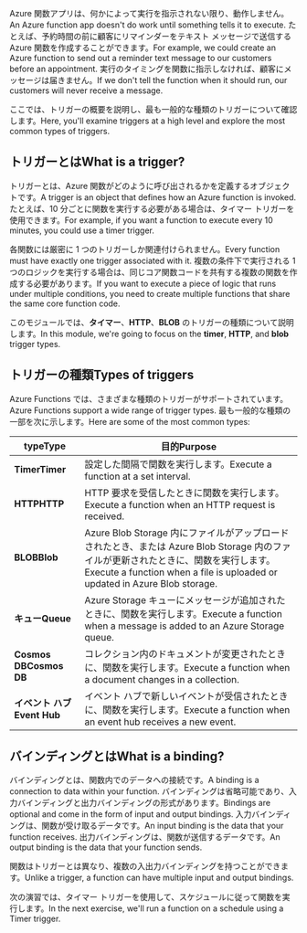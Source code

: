 <span data-ttu-id="fccc7-101">Azure 関数アプリは、何かによって実行を指示されない限り、動作しません。</span><span class="sxs-lookup"><span data-stu-id="fccc7-101">An Azure function app doesn't do work until something tells it to execute.</span></span> <span data-ttu-id="fccc7-102">たとえば、予約時間の前に顧客にリマインダーをテキスト メッセージで送信する Azure 関数を作成することができます。</span><span class="sxs-lookup"><span data-stu-id="fccc7-102">For example, we could create an Azure function to send out a reminder text message to our customers before an appointment.</span></span> <span data-ttu-id="fccc7-103">実行のタイミングを関数に指示しなければ、顧客にメッセージは届きません。</span><span class="sxs-lookup"><span data-stu-id="fccc7-103">If we don't tell the function when it should run, our customers will never receive a message.</span></span> 

<span data-ttu-id="fccc7-104">ここでは、トリガーの概要を説明し、最も一般的な種類のトリガーについて確認します。</span><span class="sxs-lookup"><span data-stu-id="fccc7-104">Here, you'll examine triggers at a high level and explore the most common types of triggers.</span></span>

## <a name="what-is-a-trigger"></a><span data-ttu-id="fccc7-105">トリガーとは</span><span class="sxs-lookup"><span data-stu-id="fccc7-105">What is a trigger?</span></span>

<span data-ttu-id="fccc7-106">トリガーとは、Azure 関数がどのように呼び出されるかを定義するオブジェクトです。</span><span class="sxs-lookup"><span data-stu-id="fccc7-106">A trigger is an object that defines how an Azure function is invoked.</span></span> <span data-ttu-id="fccc7-107">たとえば、10 分ごとに関数を実行する必要がある場合は、タイマー トリガーを使用できます。</span><span class="sxs-lookup"><span data-stu-id="fccc7-107">For example, if you want a function to execute every 10 minutes, you could use a timer trigger.</span></span>

<span data-ttu-id="fccc7-108">各関数には厳密に 1 つのトリガーしか関連付けられません。</span><span class="sxs-lookup"><span data-stu-id="fccc7-108">Every function must have exactly one trigger associated with it.</span></span> <span data-ttu-id="fccc7-109">複数の条件下で実行される 1 つのロジックを実行する場合は、同じコア関数コードを共有する複数の関数を作成する必要があります。</span><span class="sxs-lookup"><span data-stu-id="fccc7-109">If you want to execute a piece of logic that runs under multiple conditions, you need to create multiple functions that share the same core function code.</span></span>

<span data-ttu-id="fccc7-110">このモジュールでは、**タイマー**、**HTTP**、**BLOB** のトリガーの種類について説明します。</span><span class="sxs-lookup"><span data-stu-id="fccc7-110">In this module, we're going to focus on the **timer**, **HTTP**, and **blob** trigger types.</span></span>

## <a name="types-of-triggers"></a><span data-ttu-id="fccc7-111">トリガーの種類</span><span class="sxs-lookup"><span data-stu-id="fccc7-111">Types of triggers</span></span>

<span data-ttu-id="fccc7-112">Azure Functions では、さまざまな種類のトリガーがサポートされています。</span><span class="sxs-lookup"><span data-stu-id="fccc7-112">Azure Functions support a wide range of trigger types.</span></span> <span data-ttu-id="fccc7-113">最も一般的な種類の一部を次に示します。</span><span class="sxs-lookup"><span data-stu-id="fccc7-113">Here are some of the most common types:</span></span>

| <span data-ttu-id="fccc7-114">type</span><span class="sxs-lookup"><span data-stu-id="fccc7-114">Type</span></span> | <span data-ttu-id="fccc7-115">目的</span><span class="sxs-lookup"><span data-stu-id="fccc7-115">Purpose</span></span> |
| --- | --- |
| <span data-ttu-id="fccc7-116">**Timer**</span><span class="sxs-lookup"><span data-stu-id="fccc7-116">**Timer**</span></span> | <span data-ttu-id="fccc7-117">設定した間隔で関数を実行します。</span><span class="sxs-lookup"><span data-stu-id="fccc7-117">Execute a function at a set interval.</span></span> |
| <span data-ttu-id="fccc7-118">**HTTP**</span><span class="sxs-lookup"><span data-stu-id="fccc7-118">**HTTP**</span></span> | <span data-ttu-id="fccc7-119">HTTP 要求を受信したときに関数を実行します。</span><span class="sxs-lookup"><span data-stu-id="fccc7-119">Execute a function when an HTTP request is received.</span></span> |
| <span data-ttu-id="fccc7-120">**BLOB**</span><span class="sxs-lookup"><span data-stu-id="fccc7-120">**Blob**</span></span> | <span data-ttu-id="fccc7-121">Azure Blob Storage 内にファイルがアップロードされたとき、または Azure Blob Storage 内のファイルが更新されたときに、関数を実行します。</span><span class="sxs-lookup"><span data-stu-id="fccc7-121">Execute a function when a file is uploaded or updated in Azure Blob storage.</span></span> |
| <span data-ttu-id="fccc7-122">**キュー**</span><span class="sxs-lookup"><span data-stu-id="fccc7-122">**Queue**</span></span> | <span data-ttu-id="fccc7-123">Azure Storage キューにメッセージが追加されたときに、関数を実行します。</span><span class="sxs-lookup"><span data-stu-id="fccc7-123">Execute a function when a message is added to an Azure Storage queue.</span></span> |
| <span data-ttu-id="fccc7-124">**Cosmos DB**</span><span class="sxs-lookup"><span data-stu-id="fccc7-124">**Cosmos DB**</span></span> | <span data-ttu-id="fccc7-125">コレクション内のドキュメントが変更されたときに、関数を実行します。</span><span class="sxs-lookup"><span data-stu-id="fccc7-125">Execute a function when a document changes in a collection.</span></span> |
| <span data-ttu-id="fccc7-126">**イベント ハブ**</span><span class="sxs-lookup"><span data-stu-id="fccc7-126">**Event Hub**</span></span> | <span data-ttu-id="fccc7-127">イベント ハブで新しいイベントが受信されたときに、関数を実行します。</span><span class="sxs-lookup"><span data-stu-id="fccc7-127">Execute a function when an event hub receives a new event.</span></span> |

## <a name="what-is-a-binding"></a><span data-ttu-id="fccc7-128">バインディングとは</span><span class="sxs-lookup"><span data-stu-id="fccc7-128">What is a binding?</span></span>

<span data-ttu-id="fccc7-129">バインディングとは、関数内でのデータへの接続です。</span><span class="sxs-lookup"><span data-stu-id="fccc7-129">A binding is a connection to data within your function.</span></span> <span data-ttu-id="fccc7-130">バインディングは省略可能であり、入力バインディングと出力バインディングの形式があります。</span><span class="sxs-lookup"><span data-stu-id="fccc7-130">Bindings are optional and come in the form of input and output bindings.</span></span> <span data-ttu-id="fccc7-131">入力バインディングは、関数が受け取るデータです。</span><span class="sxs-lookup"><span data-stu-id="fccc7-131">An input binding is the data that your function receives.</span></span> <span data-ttu-id="fccc7-132">出力バインディングは、関数が送信するデータです。</span><span class="sxs-lookup"><span data-stu-id="fccc7-132">An output binding is the data that your function sends.</span></span>

<span data-ttu-id="fccc7-133">関数はトリガーとは異なり、複数の入出力バインディングを持つことができます。</span><span class="sxs-lookup"><span data-stu-id="fccc7-133">Unlike a trigger, a function can have multiple input and output bindings.</span></span>

<span data-ttu-id="fccc7-134">次の演習では、タイマー トリガーを使用して、スケジュールに従って関数を実行します。</span><span class="sxs-lookup"><span data-stu-id="fccc7-134">In the next exercise, we'll run a function on a schedule using a Timer trigger.</span></span>